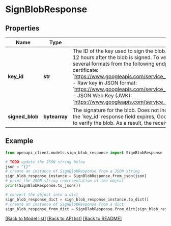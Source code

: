 # SignBlobResponse


## Properties

Name | Type | Description | Notes
------------ | ------------- | ------------- | -------------
**key_id** | **str** | The ID of the key used to sign the blob. The key used for signing will remain valid for at least 12 hours after the blob is signed. To verify the signature, you can retrieve the public key in several formats from the following endpoints: - RSA public key wrapped in an X.509 v3 certificate: &#x60;https://www.googleapis.com/service_accounts/v1/metadata/x509/{ACCOUNT_EMAIL}&#x60; - Raw key in JSON format: &#x60;https://www.googleapis.com/service_accounts/v1/metadata/raw/{ACCOUNT_EMAIL}&#x60; - JSON Web Key (JWK): &#x60;https://www.googleapis.com/service_accounts/v1/metadata/jwk/{ACCOUNT_EMAIL}&#x60; | [optional] 
**signed_blob** | **bytearray** | The signature for the blob. Does not include the original blob. After the key pair referenced by the &#x60;key_id&#x60; response field expires, Google no longer exposes the public key that can be used to verify the blob. As a result, the receiver can no longer verify the signature. | [optional] 

## Example

```python
from openapi_client.models.sign_blob_response import SignBlobResponse

# TODO update the JSON string below
json = "{}"
# create an instance of SignBlobResponse from a JSON string
sign_blob_response_instance = SignBlobResponse.from_json(json)
# print the JSON string representation of the object
print(SignBlobResponse.to_json())

# convert the object into a dict
sign_blob_response_dict = sign_blob_response_instance.to_dict()
# create an instance of SignBlobResponse from a dict
sign_blob_response_from_dict = SignBlobResponse.from_dict(sign_blob_response_dict)
```
[[Back to Model list]](../README.md#documentation-for-models) [[Back to API list]](../README.md#documentation-for-api-endpoints) [[Back to README]](../README.md)


